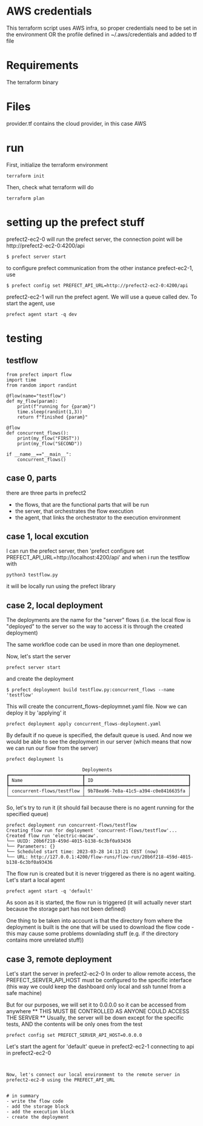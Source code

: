 # AWS credentials
This terraform script uses AWS infra, so proper credentials need to be set in the environment OR the profile
defined in ~/.aws/credentials and added to tf file

# Requirements
The terraform binary

# Files
provider.tf contains the cloud provider, in this case AWS

# run
First, initialize the terraform environment
```
terraform init
```

Then, check what terraform will do
```
terraform plan
```


# setting up the prefect stuff
prefect2-ec2-0 will run the prefect server, the connection point will be http://prefect2-ec2-0:4200/api

```
$ prefect server start
```

to configure prefect communication from the other instance prefect-ec2-1, use

```
$ prefect config set PREFECT_API_URL=http://prefect2-ec2-0:4200/api
```


prefect2-ec2-1 will run the prefect agent. We will use a queue called dev. To start the agent, use

```
prefect agent start -q dev
```

# testing

## testflow

```
from prefect import flow                                                                                     
import time
from random import randint
 
@flow(name="testflow")
def my_flow(param):
    print(f"running for {param}")
    time.sleep(randint(1,3))
    return f"finished {param}"
    
@flow
def concurrent_flows():
    print(my_flow("FIRST"))
    print(my_flow("SECOND"))
 
if __name__=="__main__":
    concurrent_flows()

```

## case 0, parts
there are three parts in prefect2

- the flows, that are the functional parts that will be run
- the server, that orchestrates the flow execution
- the agent, that links the orchestrator to the execution environment

## case 1, local excution
I can run the prefect server, then 'prefect configure set PREFECT_API_URL=http://localhost:4200/api' and when i run the testflow with

```
python3 testflow.py
```

it will be locally run using the prefect library


## case 2, local deployment
The deployments are the name for the "server" flows (i.e. the local flow is "deployed" to the server so the way to access it is through the
created deployment)

The same workfloe code can be used in more than one deploymenet.


Now, let's start the server

```
prefect server start
```

and create the deployment

```
$ prefect deployment build testflow.py:concurrent_flows --name 'testflow'
```

This will create the concurrent_flows-deploymnet.yaml file. Now we can deploy it by 'applying' it


```
prefect deployment apply concurrent_flows-deployment.yaml
```

By default if no queue is specified, the default queue is used.
And now we would be able to see the deployment in our server (which means that now we can run our flow from the server)

```
prefect deployment ls

                            Deployments                             
┏━━━━━━━━━━━━━━━━━━━━━━━━━━━┳━━━━━━━━━━━━━━━━━━━━━━━━━━━━━━━━━━━━━━┓
┃ Name                      ┃ ID                                   ┃
┡━━━━━━━━━━━━━━━━━━━━━━━━━━━╇━━━━━━━━━━━━━━━━━━━━━━━━━━━━━━━━━━━━━━┩
│ concurrent-flows/testflow │ 9b78ea96-7e8a-41c5-a394-c0e8416635fa │
└───────────────────────────┴──────────────────────────────────────┘
```

So, let's try to run it (it should fail because there is no agent running for the specified queue)

```
prefect deployment run concurrent-flows/testflow
Creating flow run for deployment 'concurrent-flows/testflow'...
Created flow run 'electric-macaw'.
└── UUID: 20b6f218-459d-4015-b138-6c3bf0a93436
└── Parameters: {}
└── Scheduled start time: 2023-03-28 14:13:21 CEST (now)
└── URL: http://127.0.0.1:4200/flow-runs/flow-run/20b6f218-459d-4015-b138-6c3bf0a93436
```

The flow run is created but it is never triggered as there is no agent waiting. Let's start a local agent

```
prefect agent start -q 'default'
```

As soon as it is started, the flow run is triggered (it will actually never start because the storage part
has not been defined)

One thing to be taken into account is that the directory from where the deployment is built is the one that will be used
to download the flow code - this may cause some problems downlading stuff (e.g. if the directory contains more unrelated stuff))



## case 3, remote deployment
Let's start the server in prefect2-ec2-0
In order to allow remote access, the PREFECT_SERVER_API_HOST must be configured to the specific interface
(this way we could keep the dashboard only local and ssh tunnel from a safe machine)

But for our purposes, we will set it to 0.0.0.0 so it can be accessed from anywhere
** THIS MUST BE CONTROLLED AS ANYONE COULD ACCESS THE SERVER **
Usually, the server will be down except for the specific tests, AND the contents will be only ones from the test

```
prefect config set PREFECT_SERVER_API_HOST=0.0.0.0
```



Let's start the agent for 'default' queue in prefect2-ec2-1 connecting to api in prefect2-ec2-0

```


Now, let's connect our local environment to the remote server in prefect2-ec2-0 using the PREFECT_API_URL


# in summary
- write the flow code
- add the storage block
- add the execution block
- create the deployment